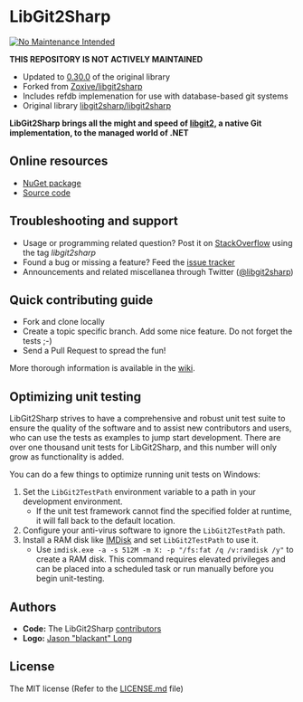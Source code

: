 # LibGit2Sharp

[![No Maintenance Intended][no-maint-badge]][no-maint-tech]

[no-maint-badge]: http://unmaintained.tech/badge.svg
[no-maint-tech]: http://unmaintained.tech/

**THIS REPOSITORY IS NOT ACTIVELY MAINTAINED**

 - Updated to [0.30.0] of the original library
 - Forked from [Zoxive/libgit2sharp][zoxive-libgit2sharp]
 - Includes refdb implemenation for use with database-based git systems
 - Original library [libgit2sharp/libgit2sharp][og-libgit2sharp]

[0.30.0]: https://github.com/libgit2/libgit2sharp/releases/tag/v0.30.0
[zoxive-libgit2sharp]: https://github.com/zoxive/libgit2sharp
[og-libgit2sharp]: https://github.com/libgit2sharp/libgit2sharp

**LibGit2Sharp brings all the might and speed of [libgit2](http://libgit2.github.com/), a native Git implementation, to the managed world of .NET**

## Online resources

- [NuGet package](http://nuget.org/List/Packages/LibGit2Sharp)
- [Source code](https://github.com/libgit2/libgit2sharp/)

## Troubleshooting and support

- Usage or programming related question? Post it on [StackOverflow](http://stackoverflow.com/questions/tagged/libgit2sharp) using the tag *libgit2sharp*
- Found a bug or missing a feature? Feed the [issue tracker](https://github.com/libgit2/libgit2sharp/issues)
- Announcements and related miscellanea through Twitter ([@libgit2sharp](http://twitter.com/libgit2sharp))

## Quick contributing guide

- Fork and clone locally
- Create a topic specific branch. Add some nice feature. Do not forget the tests ;-)
- Send a Pull Request to spread the fun!

More thorough information is available in the [wiki](https://github.com/libgit2/libgit2sharp/wiki).

## Optimizing unit testing

LibGit2Sharp strives to have a comprehensive and robust unit test suite to ensure the quality of the software and to assist new contributors and users, who can use the tests as examples to jump start development. There are over one thousand unit tests for LibGit2Sharp, and this number will only grow as functionality is added.

You can do a few things to optimize running unit tests on Windows:

1. Set the `LibGit2TestPath` environment variable to a path in your development environment.
    * If the unit test framework cannot find the specified folder at runtime, it will fall back to the default location.
2. Configure your anti-virus software to ignore the `LibGit2TestPath` path.
3. Install a RAM disk like [IMDisk](http://www.ltr-data.se/opencode.html/#ImDisk) and set `LibGit2TestPath` to use it.
    * Use `imdisk.exe -a -s 512M -m X: -p "/fs:fat /q /v:ramdisk /y"` to create a RAM disk. This command requires elevated privileges and can be placed into a scheduled task or run manually before you begin unit-testing.

## Authors

- **Code:** The LibGit2Sharp [contributors](https://github.com/libgit2/libgit2sharp/contributors)
- **Logo:** [Jason "blackant" Long](https://github.com/jasonlong)

## License

The MIT license (Refer to the [LICENSE.md](https://github.com/libgit2/libgit2sharp/blob/master/LICENSE.md) file)
